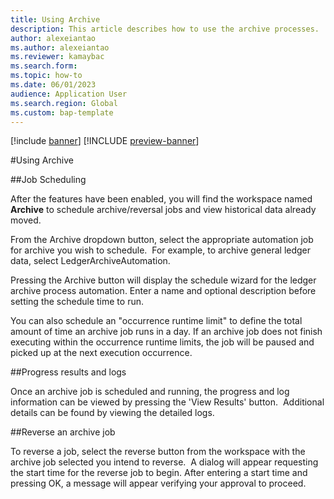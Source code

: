 ```yaml
---
title: Using Archive
description: This article describes how to use the archive processes.
author: alexeiantao
ms.author: alexeiantao
ms.reviewer: kamaybac
ms.search.form: 
ms.topic: how-to
ms.date: 06/01/2023
audience: Application User
ms.search.region: Global
ms.custom: bap-template
---
```


[!include [banner](../includes/banner.md)]
[!INCLUDE [preview-banner](../includes/preview-banner.md)]

#Using Archive

##Job Scheduling

After the features have been enabled, you will find the workspace named
**Archive** to schedule archive/reversal jobs and view historical data
already moved. 

From the Archive dropdown button, select the appropriate automation job
for archive you wish to schedule.  For example, to archive general
ledger data, select LedgerArchiveAutomation.

Pressing the Archive button will display the schedule wizard for the
ledger archive process automation. Enter a name and optional description
before setting the schedule time to run.

You can also schedule an "occurrence runtime limit" to define the total
amount of time an archive job runs in a day. If an archive job does not
finish executing within the occurrence runtime limits, the job will be
paused and picked up at the next execution occurrence.

##Progress results and logs 

Once an archive job is scheduled and running, the progress and log
information can be viewed by pressing the 'View Results' button. 
Additional details can be found by viewing the detailed logs.  


##Reverse an archive job 

To reverse a job, select the reverse button from the workspace with the
archive job selected you intend to reverse.  A dialog will appear
requesting the start time for the reverse job to begin. After entering a
start time and pressing OK, a message will appear verifying your
approval to proceed.